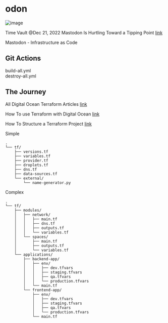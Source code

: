 # odon

![image](https://user-images.githubusercontent.com/993459/208936368-2d27ea03-5666-4d1a-a944-16274a216b69.png)

Time Vault @Dec 21, 2022 Mastodon Is Hurtling Toward a Tipping Point [link](https://www.wired.com/story/mastodon-legal-issues-tipping-point/_)

Mastodon - Infrastructure as Code

## Git Actions
build-all.yml  
destroy-all.yml

## The Journey 

All Digital Ocean Terraform Articles [link](https://www.digitalocean.com/community/tutorial_series/how-to-manage-infrastructure-with-terraform)

How To use Terraform with Digital Ocean [link](https://www.digitalocean.com/community/tutorials/how-to-use-terraform-with-digitalocean)

How To Structure a Terraform Project [link](https://www.digitalocean.com/community/tutorials/how-to-structure-a-terraform-project)

Simple
```
.
└── tf/
    ├── versions.tf
    ├── variables.tf
    ├── provider.tf
    ├── droplets.tf
    ├── dns.tf
    ├── data-sources.tf
    └── external/
        └── name-generator.py
```
Complex
```
.
└── tf/
    ├── modules/
    │   ├── network/
    │   │   ├── main.tf
    │   │   ├── dns.tf
    │   │   ├── outputs.tf
    │   │   └── variables.tf
    │   └── spaces/
    │       ├── main.tf
    │       ├── outputs.tf
    │       └── variables.tf
    └── applications/
        ├── backend-app/
        │   ├── env/
        │   │   ├── dev.tfvars
        │   │   ├── staging.tfvars
        │   │   ├── qa.tfvars
        │   │   └── production.tfvars
        │   └── main.tf
        └── frontend-app/
            ├── env/
            │   ├── dev.tfvars
            │   ├── staging.tfvars
            │   ├── qa.tfvars
            │   └── production.tfvars
            └── main.tf
```

